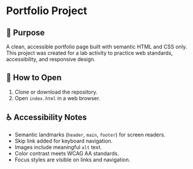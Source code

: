 # Portfolio Project

## 📌 Purpose
A clean, accessible portfolio page built with semantic HTML and CSS only.  
This project was created for a lab activity to practice web standards, accessibility, and responsive design.

## 🚀 How to Open
1. Clone or download the repository.  
2. Open `index.html` in a web browser.  

## ♿ Accessibility Notes
- Semantic landmarks (`header`, `main`, `footer`) for screen readers.  
- Skip link added for keyboard navigation.  
- Images include meaningful `alt` text.  
- Color contrast meets WCAG AA standards.  
- Focus styles are visible on links and navigation.  
